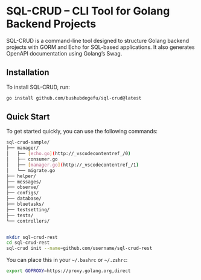 # SQL-CRUD – CLI Tool for Golang Backend Projects

SQL-CRUD is a command-line tool designed to structure Golang backend projects with GORM and Echo for SQL-based applications. It also generates OpenAPI documentation using Golang’s Swag.

## Installation

To install SQL-CRUD, run:

```bash
go install github.com/bushubdegefu/sql-crud@latest
```

## Quick Start

To get started quickly, you can use the following commands:

```bash
sql-crud-sample/
├── manager/
│   ├── [echo.go](http://_vscodecontentref_/0)
│   ├── consumer.go
│   ├── [manager.go](http://_vscodecontentref_/1)
│   └── migrate.go
├── helper/
├── messages/
├── observe/
├── configs/
├── database/
├── bluetasks/
├── testsetting/
├── tests/
└── controllers/


mkdir sql-crud-rest
cd sql-crud-rest
sql-crud init --name=github.com/username/sql-crud-rest
```

You can place this in your `~/.bashrc` or `~/.zshrc`:

```bash
export GOPROXY=https://proxy.golang.org,direct
```